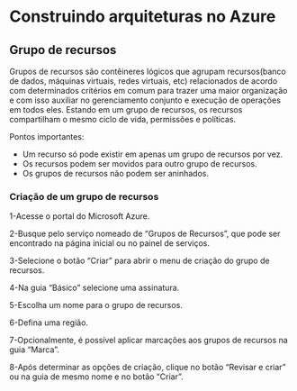 # Construindo arquiteturas no Azure

## Grupo de recursos

Grupos de recursos são contêineres lógicos que agrupam recursos(banco de dados, máquinas virtuais, redes virtuais, etc) relacionados de acordo com determinados critérios em comum para trazer uma maior organização e com isso auxiliar no gerenciamento conjunto e execução de operações em todos eles. Estando em um grupo de recursos, os recursos compartilham o mesmo ciclo de vida, permissões e políticas.

Pontos importantes:

- Um recurso só pode existir em apenas um grupo de recursos por vez.
- Os recursos podem ser movidos para outro grupo de recursos.
- Os grupos de recursos não podem ser aninhados.

### Criação de um grupo de recursos

1-Acesse o portal do Microsoft Azure.

2-Busque pelo serviço nomeado de “Grupos de Recursos”, que pode ser encontrado na página inicial ou no painel de serviços.

3-Selecione o botão “Criar” para abrir o menu de criação do grupo de recursos.

4-Na guia “Básico” selecione uma assinatura.

5-Escolha um nome para o grupo de recursos.

6-Defina uma região.

7-Opcionalmente, é possível aplicar marcações aos grupos de recursos na guia “Marca”.

8-Após determinar as opções de criação, clique no botão “Revisar e criar” ou na guia de mesmo nome e no botão “Criar”.
